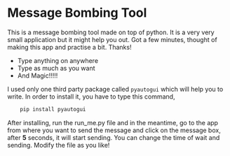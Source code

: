 # Message Bombing Tool

This is a message bombing tool made on top of python. It is a very very small application but it might help you out. Got a few minutes, thought of making this app and practise a bit. Thanks!

  - Type anything on anywhere
  - Type as much as you want
  - And Magic!!!!!

I used only one third party package called `pyautogui` which will help you to write. In order to install it, you have to type this command,
```python
    pip install pyautogui
```

After installing, run the run_me.py file and in the meantime, go to the app from where you want to send the message and click on the message box, after **5** seconds, it will start sending. You can change the time of wait and sending. Modify the file as you like!
